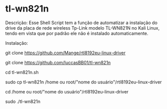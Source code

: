 # tl-wn821n
 Descrição: Esse Shell Script tem a função de automatizar a instalação do drive da placa de rede wireless Tp-Link modelo TL-WN821N no Kali Linux, 
 tendo em vista que por padrão ele não é instalado automaticamente.
 
 Instalação:
 
 git clone https://github.com/Mange/rtl8192eu-linux-driver
 
 git clone https://github.com/luccasBB01/tl-wn821n
 
 cd tl-wn821n.sh
  
 sudo cp tl-wn821n /home ou root/"nome do usuário"/rtl8192eu-linux-driver
 
 cd /home ou root/"nome do usuário"/rtl8192eu-linux-driver
 
 sudo ./tl-wn821n
